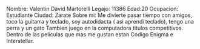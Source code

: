 Nombre: Valentin David Martorelli
Legajo: 11386
Edad:20
Ocupacion: Estudiante
Ciudad: Zarate
Sobre mi:  Me divierte pasar tiempo con amigos,  toco  la  guitarra y teclado, soy autodidacta ( asi aprendi teclado), tengo una perra y  un gato
Tambien juego en la computadora titulos competitivos. Dentro de las peliculas que mas me gustan estan Codigo Enigma  e Interstellar.
